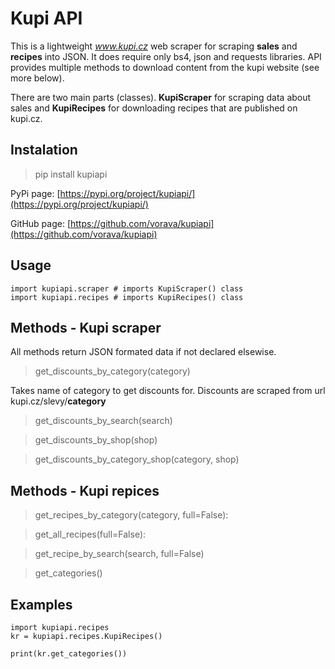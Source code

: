 # Kupi API

This is a lightweight *www.kupi.cz* web scraper for scraping **sales** and **recipes** into JSON. It does require only bs4, json and requests libraries. API provides multiple methods to download content from the kupi website (see more below).

There are two main parts (classes). **KupiScraper** for scraping data about sales and **KupiRecipes** for downloading recipes that are published on kupi.cz.

## Instalation
> pip install kupiapi

PyPi page: [https://pypi.org/project/kupiapi/](https://pypi.org/project/kupiapi/)

GitHub page: [https://github.com/vorava/kupiapi](https://github.com/vorava/kupiapi)

## Usage
    import kupiapi.scraper # imports KupiScraper() class
    import kupiapi.recipes # imports KupiRecipes() class
    

## Methods - Kupi scraper
All methods return JSON formated data if not declared elsewise.

> get_discounts_by_category(category)

Takes name of category to get discounts for. Discounts are scraped from url kupi.cz/slevy/**category**


> get_discounts_by_search(search)

> get_discounts_by_shop(shop)

> get_discounts_by_category_shop(category, shop)



## Methods - Kupi repices
> get_recipes_by_category(category, full=False):

> get_all_recipes(full=False):

> get_recipe_by_search(search, full=False)

> get_categories()





## Examples
    import kupiapi.recipes
    kr = kupiapi.recipes.KupiRecipes()
    
    print(kr.get_categories())
